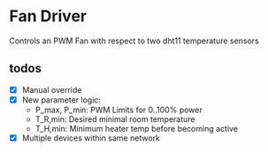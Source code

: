 # Fan Driver

Controls an PWM Fan with respect to two dht11 temperature sensors

## todos

* [X] Manual override
* [X] New parameter logic:
  * P_max, P_min: PWM Limits for 0..100% power
  * T_R,min: Desired minimal room temperature
  * T_H,min: Minimum heater temp before becoming active
* [X] Multiple devices within same network
